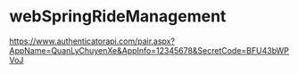 # webSpringRideManagement

https://www.authenticatorapi.com/pair.aspx?AppName=QuanLyChuyenXe&AppInfo=12345678&SecretCode=BFU43bWPVoJ
